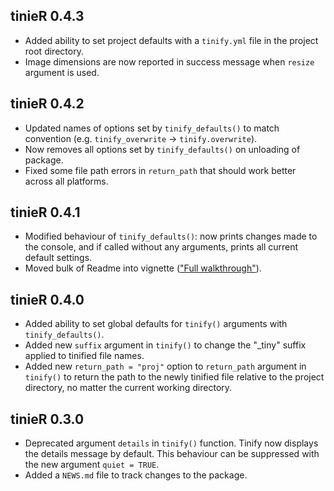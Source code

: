 ## tinieR 0.4.3

* Added ability to set project defaults with a `tinify.yml` file in the project root directory.
* Image dimensions are now reported in success message when `resize` argument is used.

## tinieR 0.4.2

* Updated names of options set by `tinify_defaults()` to match convention (e.g. `tinify_overwrite` -> `tinify.overwrite`).
* Now removes all options set by `tinify_defaults()` on unloading of package.
* Fixed some file path errors in `return_path` that should work better across all platforms.

## tinieR 0.4.1

* Modified behaviour of `tinify_defaults()`: now prints changes made to the console, and if called without any arguments, prints all current default settings.
* Moved bulk of Readme into vignette (["Full walkthrough"](https://jmablog.github.io/tinieR/articles/tinieR.html)).

## tinieR 0.4.0

* Added ability to set global defaults for `tinify()` arguments with `tinify_defaults()`.
* Added new `suffix` argument in `tinify()` to change the "_tiny" suffix applied to tinified file names.
* Added new `return_path = "proj"` option to `return_path` argument in `tinify()` to return the path to the newly tinified file relative to the project directory, no matter the current working directory.

## tinieR 0.3.0

* Deprecated argument `details` in `tinify()` function. Tinify now displays the details message by default. This behaviour can be suppressed with the new argument `quiet = TRUE`.
* Added a `NEWS.md` file to track changes to the package.

